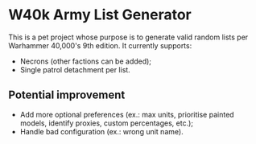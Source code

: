 # W40k Army List Generator

This is a pet project whose purpose is to generate valid random lists per Warhammer 40,000's 9th edition. It currently supports:

* Necrons (other factions can be added);
* Single patrol detachment per list.

## Potential improvement

* Add more optional preferences (ex.: max units, prioritise painted models, identify proxies, custom percentages, etc.);
* Handle bad configuration (ex.: wrong unit name).